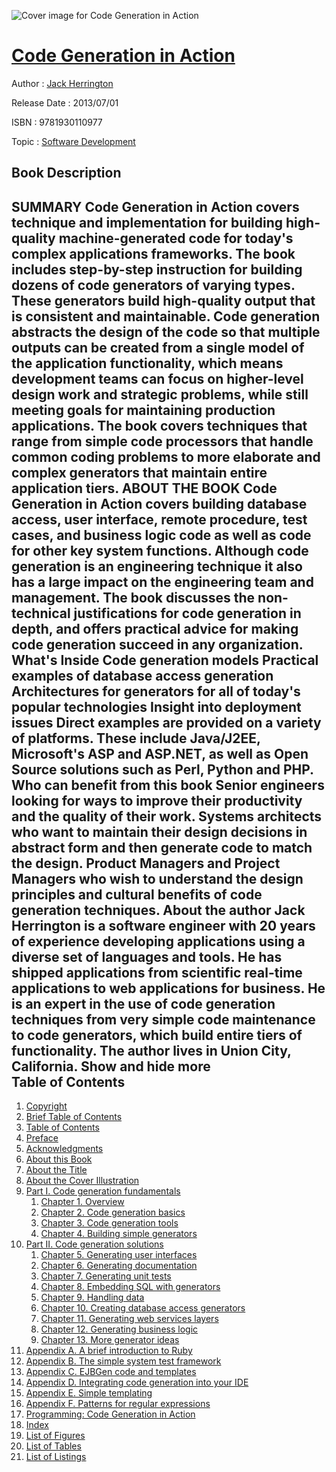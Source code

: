 ![Cover image for Code Generation in Action](https://imgdetail.ebookreading.net/cover/cover/20200215/EB9781930110977.jpg)

[Code Generation in Action](https://ebookreading.net/view/book/Code+Generation+in+Action-EB9781930110977_1.html "Code Generation in Action")
====================================================================================================================

Author : [Jack Herrington](https://ebookreading.net/search/author/Jack+Herrington)

Release Date : 2013/07/01

ISBN : 9781930110977

Topic : [Software Development](https://ebookreading.net/search/category/software-development)

Book Description
-----------------

 SUMMARY
Code Generation in Action covers technique and implementation for building high-quality machine-generated code for today's complex applications frameworks. The book includes step-by-step instruction for building dozens of code generators of varying types. These generators build high-quality output that is consistent and maintainable. Code generation abstracts the design of the code so that multiple outputs can be created from a single model of the application functionality, which means development teams can focus on higher-level design work and strategic problems, while still meeting goals for maintaining production applications. The book covers techniques that range from simple code processors that handle common coding problems to more elaborate and complex generators that maintain entire application tiers.
ABOUT THE BOOK
Code Generation in Action covers building database access, user interface, remote procedure, test cases, and business logic code as well as code for other key system functions.
Although code generation is an engineering technique it also has a large impact on the engineering team and management. The book discusses the non-technical justifications for code generation in depth, and offers practical advice for making code generation succeed in any organization.
What's Inside
Code generation models
Practical examples of database access generation
Architectures for generators for all of today's popular technologies
Insight into deployment issues
Direct examples are provided on a variety of platforms. These include Java/J2EE, Microsoft's ASP and ASP.NET, as well as Open Source solutions such as Perl, Python and PHP.
Who can benefit from this book
Senior engineers looking for ways to improve their productivity and the quality of their work.
Systems architects who want to maintain their design decisions in abstract form and then generate code to match the design.
Product Managers and Project Managers who wish to understand the design principles and cultural benefits of code generation techniques.
About the author
Jack Herrington is a software engineer with 20 years of experience developing applications using a diverse set of languages and tools. He has shipped applications from scientific real-time applications to web applications for business. He is an expert in the use of code generation techniques from very simple code maintenance to code generators, which build entire tiers of functionality. The author lives in Union City, California.
        Show and hide more                
Table of Contents
-----------------

1. [Copyright](https://ebookreading.net/view/book/Code+Generation+in+Action-EB9781930110977_3.html)
1. [Brief Table of Contents](https://ebookreading.net/view/book/Code+Generation+in+Action-EB9781930110977_4.html)
1. [Table of Contents](https://ebookreading.net/view/book/Code+Generation+in+Action-EB9781930110977_5.html)
1. [Preface](https://ebookreading.net/view/book/Code+Generation+in+Action-EB9781930110977_6.html)
1. [Acknowledgments](https://ebookreading.net/view/book/Code+Generation+in+Action-EB9781930110977_7.html)
1. [About this Book](https://ebookreading.net/view/book/Code+Generation+in+Action-EB9781930110977_8.html)
1. [About the Title](https://ebookreading.net/view/book/Code+Generation+in+Action-EB9781930110977_9.html)
1. [About the Cover Illustration](https://ebookreading.net/view/book/Code+Generation+in+Action-EB9781930110977_10.html)
1. [Part I. Code generation fundamentals](https://ebookreading.net/view/book/Code+Generation+in+Action-EB9781930110977_11.html)
    1. [Chapter 1. Overview](https://ebookreading.net/view/book/Code+Generation+in+Action-EB9781930110977_12.html)
    1. [Chapter 2. Code generation basics](https://ebookreading.net/view/book/Code+Generation+in+Action-EB9781930110977_13.html)
    1. [Chapter 3. Code generation tools](https://ebookreading.net/view/book/Code+Generation+in+Action-EB9781930110977_14.html)
    1. [Chapter 4. Building simple generators](https://ebookreading.net/view/book/Code+Generation+in+Action-EB9781930110977_15.html)
1. [Part II. Code generation solutions](https://ebookreading.net/view/book/Code+Generation+in+Action-EB9781930110977_16.html)
    1. [Chapter 5. Generating user interfaces](https://ebookreading.net/view/book/Code+Generation+in+Action-EB9781930110977_17.html)
    1. [Chapter 6. Generating documentation](https://ebookreading.net/view/book/Code+Generation+in+Action-EB9781930110977_18.html)
    1. [Chapter 7. Generating unit tests](https://ebookreading.net/view/book/Code+Generation+in+Action-EB9781930110977_19.html)
    1. [Chapter 8. Embedding SQL with generators](https://ebookreading.net/view/book/Code+Generation+in+Action-EB9781930110977_20.html)
    1. [Chapter 9. Handling data](https://ebookreading.net/view/book/Code+Generation+in+Action-EB9781930110977_21.html)
    1. [Chapter 10. Creating database access generators](https://ebookreading.net/view/book/Code+Generation+in+Action-EB9781930110977_22.html)
    1. [Chapter 11. Generating web services layers](https://ebookreading.net/view/book/Code+Generation+in+Action-EB9781930110977_23.html)
    1. [Chapter 12. Generating business logic](https://ebookreading.net/view/book/Code+Generation+in+Action-EB9781930110977_24.html)
    1. [Chapter 13. More generator ideas](https://ebookreading.net/view/book/Code+Generation+in+Action-EB9781930110977_25.html)
1. [Appendix A. A brief introduction to Ruby](https://ebookreading.net/view/book/Code+Generation+in+Action-EB9781930110977_26.html)
1. [Appendix B. The simple system test framework](https://ebookreading.net/view/book/Code+Generation+in+Action-EB9781930110977_27.html)
1. [Appendix C. EJBGen code and templates](https://ebookreading.net/view/book/Code+Generation+in+Action-EB9781930110977_28.html)
1. [Appendix D. Integrating code generation into your IDE](https://ebookreading.net/view/book/Code+Generation+in+Action-EB9781930110977_29.html)
1. [Appendix E. Simple templating](https://ebookreading.net/view/book/Code+Generation+in+Action-EB9781930110977_30.html)
1. [Appendix F. Patterns for regular expressions](https://ebookreading.net/view/book/Code+Generation+in+Action-EB9781930110977_31.html)
1. [Programming: Code Generation in Action](https://ebookreading.net/view/book/Code+Generation+in+Action-EB9781930110977_33.html)
1. [Index](https://ebookreading.net/view/book/Code+Generation+in+Action-EB9781930110977_34.html)
1. [List of Figures](https://ebookreading.net/view/book/Code+Generation+in+Action-EB9781930110977_35.html)
1. [List of Tables](https://ebookreading.net/view/book/Code+Generation+in+Action-EB9781930110977_36.html)
1. [List of Listings](https://ebookreading.net/view/book/Code+Generation+in+Action-EB9781930110977_37.html)
